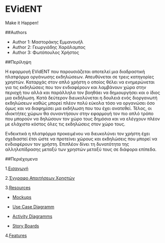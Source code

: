 # EVidENT 
Make it Happen!

##Authors
- Author 1: Μαστοράκης Εμμανουήλ
- Author 2: Γεωργιάδης Χαράλαμπος
- Author 3: Φωτόπουλος Χρήστος

##Περίληψη

Η εφαρμογή EVidENT που παρουσιάζεται αποτελεί μια διαδραστική πλατφόρμα οργάνωσης εκδηλώσεων. Απευθύνεται σε τρεις κατηγορίες χρηστών. Καταρχάς στον απλό χρήστη ο οποίος θέλει να ενημερώνεται για τις εκδηλώσεις που τον ενδιαφέρουν και λαμβάνουν χώρα στην περιοχή του αλλά και παράλληλα τον βοηθάει να δημιουργήσει και ο ίδιος μια εκδήλωση. Κατά δεύτερον διευκολύνεται η δουλειά ενός διοργανωτή εκδηλώσεων καθώς μπορεί πλέον πολύ εύκολα τόσο να οργανώσει όσο όμως και να διαφημίσει μια εκδήλωση που του έχει ανατεθεί. Τέλος, οι ιδιοκτήτες χώρων θα συναντήσουν στην εφαρμογή τον πιο απλό τρόπο που μπορούν να δηλώσουν τον χώρο τους δημόσια και να ελέγχουν πλέον με ελάχιστο κόστος όλες τις εκδηλώσεις στον χώρο τους.

Ενδεικτικά η πλατφόρμα προκειμένου να διευκολύνει τον χρήστη έχει σχεδιαστεί έτσι ώστε να προτείνει χώρους και εκδηλώσεις που μπορεί να ενδιαφέρουν τον χρήστη. Επιπλέον δίνει τη δυνατότητα της αλληλεπίδρασης μεταξύ των χρηστών μεταξύ τους σε διάφορα επίπεδα.  

##Περιέχομενα

1.[Εισαγωγή](https://github.com/emastora/Soft-Eng-Assignment/blob/master/Documentation/Intro.md)

2.[Έγγραφο Απαιτήσεων Χρηστών](https://github.com/emastora/Soft-Eng-Assignment/blob/master/Documentation/requirements.md)

3.[Resources](https://github.com/emastora/Soft-Eng-Assignment/tree/master/Resources)

  * [Mockups](https://github.com/emastora/Soft-Eng-Assignment/tree/master/Resources/Mockups)
  
  * [Use Case Diagramm](https://github.com/emastora/Soft-Eng-Assignment/tree/master/Resources/Use%20Case%20Diagram)
  
  * [Activity Diagramms](https://github.com/emastora/Soft-Eng-Assignment/tree/master/Resources/Activity%20Diagrams)
  
  * [Story Boards](https://github.com/emastora/Soft-Eng-Assignment/tree/master/Resources/Story%20Boards)
  
4.[Features](https://github.com/emastora/Soft-Eng-Assignment/tree/master/Requirements)





